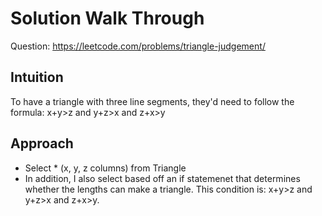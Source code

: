 # Solution Walk Through
Question: https://leetcode.com/problems/triangle-judgement/

## Intuition
To have a triangle with three line segments, they'd need to follow the formula: x+y>z and y+z>x and z+x>y

## Approach
- Select * (x, y, z columns) from Triangle
- In addition, I also select based off an if statemenet that determines whether the lengths can make a triangle. This condition is: x+y>z and y+z>x and z+x>y.